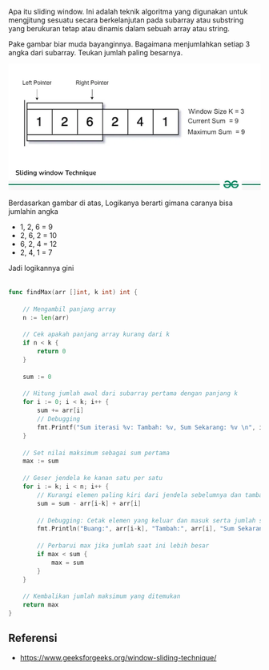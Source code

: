 
Apa itu sliding window. Ini adalah teknik algoritma yang digunakan untuk mengjitung sesuatu secara berkelanjutan pada subarray atau substring yang berukuran tetap atau dinamis dalam sebuah array atau string.

Pake gambar biar muda bayanginnya. Bagaimana menjumlahkan setiap 3 angka dari subarray. Teukan jumlah paling besarnya.

![alt text](assets/til.coding.1-technique.sliding-window/image.png)

Berdasarkan gambar di atas, Logikanya berarti gimana caranya bisa jumlahin angka

- 1, 2, 6 = 9
- 2, 6, 2 = 10
- 6, 2, 4 = 12
- 2, 4, 1 = 7

Jadi logikannya gini


```go

func findMax(arr []int, k int) int {

	// Mengambil panjang array
	n := len(arr)

	// Cek apakah panjang array kurang dari k
	if n < k {
		return 0
	}

	sum := 0

	// Hitung jumlah awal dari subarray pertama dengan panjang k
	for i := 0; i < k; i++ {
		sum += arr[i]
        // Debugging
		fmt.Printf("Sum iterasi %v: Tambah: %v, Sum Sekarang: %v \n", i, arr[i], sum)
	}

	// Set nilai maksimum sebagai sum pertama
	max := sum

	// Geser jendela ke kanan satu per satu
	for i := k; i < n; i++ {
		// Kurangi elemen paling kiri dari jendela sebelumnya dan tambah elemen baru di kanan
		sum = sum - arr[i-k] + arr[i]

		// Debugging: Cetak elemen yang keluar dan masuk serta jumlah saat ini
		fmt.Println("Buang:", arr[i-k], "Tambah:", arr[i], "Sum Sekarang:", sum)

		// Perbarui max jika jumlah saat ini lebih besar
		if max < sum {
			max = sum
		}
	}

	// Kembalikan jumlah maksimum yang ditemukan
	return max
}

```

## Referensi

- https://www.geeksforgeeks.org/window-sliding-technique/